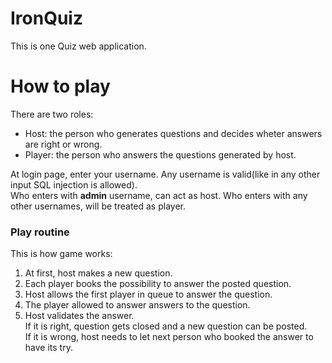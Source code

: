 # IronQuiz

This is one Quiz web application.

# How to play

There are two roles:
* Host: the person who generates questions and decides wheter answers are right or wrong.
* Player: the person who answers the questions generated by host.

At login page, enter your username. Any username is valid(like in any other input SQL injection is allowed).  
Who enters with **admin** username, can act as host. Who enters with any other usernames, will be treated as player.  

### Play routine
This is how game works:
1. At first, host makes a new question.
1. Each player books the possibility to answer the posted question.
1. Host allows the first player in queue to answer the question.
1. The player allowed to answer answers to the question.
1. Host validates the answer.  
If it is right, question gets closed and a new question can be posted.  
If it is wrong, host needs to let next person who booked the answer to have its try.
